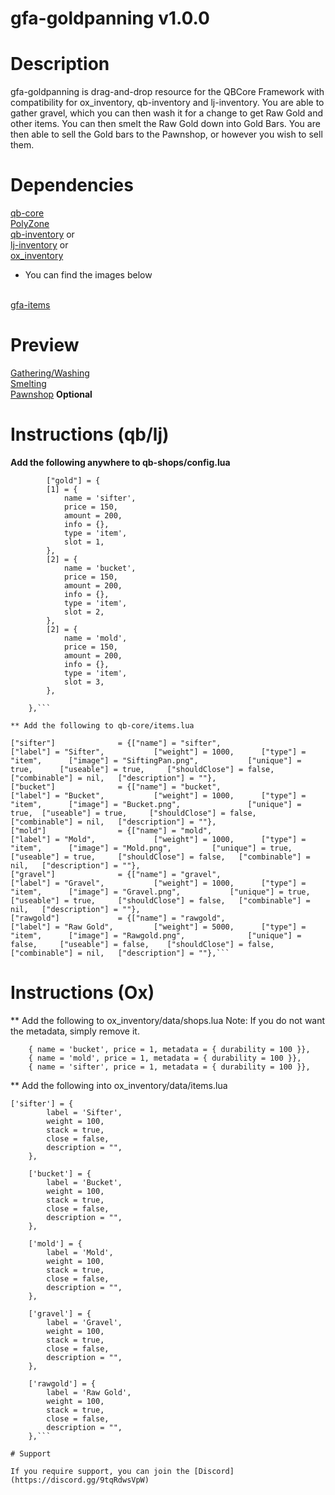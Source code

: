 # gfa-goldpanning v1.0.0

# Description

gfa-goldpanning is drag-and-drop resource for the QBCore Framework with compatibility for ox_inventory, qb-inventory and lj-inventory. You are able to gather gravel, which you can then wash it for a change to get Raw Gold and other items. You can then smelt the Raw Gold down into Gold Bars. You are then able to sell the Gold bars to the Pawnshop, or however you wish to sell them. 

# Dependencies

[qb-core](https://github.com/qbcore-framework/qb-core)<br>
[PolyZone](https://github.com/mkafrin/PolyZone)<br>
[qb-inventory](https://github.com/qbcore-framework/qb-inventory) or<br>
[lj-inventory](https://github.com/loljoshie/lj-inventory) or<br>
[ox_inventory](https://github.com/overextended/ox_inventory)<br>

* You can find the images below<br><br>

[gfa-items](https://github.com/Griefa/gfa-items/tree/main/activities/goldpanning)

# Preview

[Gathering/Washing](https://streamable.com/pu7icv)<br>
[Smelting](https://streamable.com/zuygar)<br>
[Pawnshop](https://streamable.com/t8x655) **Optional**

# Instructions (qb/lj)

**Add the following anywhere to qb-shops/config.lua**

```
        ["gold"] = {
        [1] = {
            name = 'sifter',
            price = 150,
            amount = 200,
            info = {},
            type = 'item',
            slot = 1,
        },
        [2] = {
            name = 'bucket',
            price = 150,
            amount = 200,
            info = {},
            type = 'item',
            slot = 2,
        },  
        [2] = {
            name = 'mold',
            price = 150,
            amount = 200,
            info = {},
            type = 'item',
            slot = 3,
        },

    },```

** Add the following to qb-core/items.lua

```
    ["sifter"]				= {["name"] = "sifter",       		    		["label"] = "Sifter",	 		["weight"] = 1000, 		["type"] = "item", 		["image"] = "SiftingPan.png", 			["unique"] = true, 		["useable"] = true, 	["shouldClose"] = false,   ["combinable"] = nil,   ["description"] = ""},
	["bucket"]				= {["name"] = "bucket",       		    		["label"] = "Bucket",	 		["weight"] = 1000, 		["type"] = "item", 		["image"] = "Bucket.png", 				["unique"] = true, 	["useable"] = true, 	["shouldClose"] = false,   ["combinable"] = nil,   ["description"] = ""},
	["mold"]				= {["name"] = "mold",       		            ["label"] = "Mold",	 		    ["weight"] = 1000, 		["type"] = "item", 		["image"] = "Mold.png", 		["unique"] = true, 	["useable"] = true, 	["shouldClose"] = false,   ["combinable"] = nil,   ["description"] = ""},
    ["gravel"]				= {["name"] = "gravel",       		    		["label"] = "Gravel",	 		["weight"] = 1000, 		["type"] = "item", 		["image"] = "Gravel.png", 			["unique"] = true, 		["useable"] = true, 	["shouldClose"] = false,   ["combinable"] = nil,   ["description"] = ""},
	["rawgold"]				= {["name"] = "rawgold",       		    		["label"] = "Raw Gold",	 		["weight"] = 5000, 		["type"] = "item", 		["image"] = "Rawgold.png", 				["unique"] = false, 	["useable"] = false, 	["shouldClose"] = false,   ["combinable"] = nil,   ["description"] = ""},```


# Instructions (Ox)

** Add the following to ox_inventory/data/shops.lua Note: If you do not want the metadata, simply remove it.

```
    { name = 'bucket', price = 1, metadata = { durability = 100 }},
    { name = 'mold', price = 1, metadata = { durability = 100 }},
    { name = 'sifter', price = 1, metadata = { durability = 100 }},

```

** Add the following into ox_inventory/data/items.lua

```
['sifter'] = {
		label = 'Sifter',
		weight = 100,
		stack = true,
		close = false,
		description = "",
	},

	['bucket'] = {
		label = 'Bucket',
		weight = 100,
		stack = true,
		close = false,
		description = "",
	},

	['mold'] = {
		label = 'Mold',
		weight = 100,
		stack = true,
		close = false,
		description = "",
	},

	['gravel'] = {
		label = 'Gravel',
		weight = 100,
		stack = true,
		close = false,
		description = "",
	},

	['rawgold'] = {
		label = 'Raw Gold',
		weight = 100,
		stack = true,
		close = false,
		description = "",
	},```

# Support

If you require support, you can join the [Discord](https://discord.gg/9tqRdwsVpW)